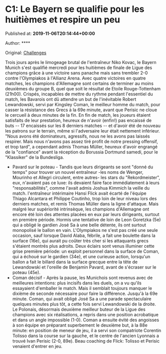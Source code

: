 
# C1: Le Bayern se qualifie pour les huitièmes et respire un peu

Published at: **2019-11-06T20:14:44+00:00**

Author: ****

Original: [Challenges](https://www.challenges.fr/sport/c1-le-bayern-se-qualifie-pour-les-huitiemes-et-respire-un-peu_683480)

Trois jours après le limogeage brutal de l'entraîneur Niko Kovac, le Bayern Munich s'est qualifié mercredi pour les huitièmes de finale de Ligue des champions grâce à une victoire sans panache mais sans trembler 2-0 contre l'Olympiakos à l'Allianz Arena.
Avec quatre victoires en quatre matches, les champions d'Allemagne sont certains de terminer au moins deuxièmes du groupe B, quel que soit le résultat de Etoile Rouge-Tottenham (21h00).
Crispés, incapables de mettre du rythme pendant l'essentiel du match, les Bavarois ont dû attendre un but de l'inévitable Robert Lewandowski, servi par Kingsley Coman, le meilleur homme du match, pour casser la résistance des Grecs à la 69e minute, avant que Perisic ne cloue le cercueil à deux minutes de la fin.
En fin de match, les joueurs étaient satisfaits de leur prestation, heureux de n'avoir (enfin!) pas encaissé de buts -- 17 encaissés sur les 8 derniers matches -- et d'avoir été de nouveau les patrons sur le terrain, même si l'adversaire leur était nettement inférieur.
"Nous avons été dominateurs, agressifs, nous ne les avons pas laissés respirer. Mais nous n'avons pas assez tiré profit de notre pressing offensif, et trop tard", a cependant admis Thomas Müller, heureux d'avoir engrangé de la "confiance" avant la réception du Borussia Dortmund samedi, pour le "Klassiker" de la Bundesliga.
- Pavard sur le poteau -
Tandis que leurs dirigeants se sont "donné du temps" pour trouver un nouvel entraîneur -les noms de Wenger, Mourinho et Allegri circulent, entre autres- les stars du "Rekordmeister", eux, n'avaient pas ce luxe: ils devaient faire face immédiatement à leurs "responsabilités", comme l'avait admis Joshua Kimmich la veille du match.
l'entraîneur intérimaire Hansi Flick avait écarté de l'équipe Thiago Alcantara et Philippe Coutinho, trop loin de leur niveau lors des derniers matches, et remis Thomas Müller dans la ligne d'attaque. Mais malgré leur supériorité intrinsèque, les champions d'Allemagne ont encore été loin des attentes placées en eux par leurs dirigeants, surtout en première période.
Hormis une tentative de loin de Leon Goretzka (5e) qui a obligé le gardien José Sa à une belle détente, ils ont surtout monopolisé le ballon en vain. L'Olympiakos ne s'est pas créé une seule occasion, sauf lorsque David Alaba, fébrile, a fait une boulette dans la surface (16e), qui aurait pu coûter très cher si les attaquants grecs s'étaient montrés plus adroits.
Deux éclairs sont venus illuminer cette grise première période: un exploit personnel dans la surface de Coman, qui a échoué sur le gardien (34e), et une curieuse action, lorsqu'un ballon a fait le billard dans la surface grecque entre la tête de Lewandowski et l'oreille de Benjamin Pavard, avant de s'écraser sur le poteau (45e).
- Coman décisif -
Après la pause, les Munichois sont revenus avec de meilleures intentions: plus incisifs dans les duels, on a vu qu'ils essayaient d'emballer le match. Mais il semblait toujours manquer le dixième de seconde nécessaire pour faire la différence.
Jusqu'à la 69e minute. Coman, qui avait obligé José Sa a une parade spectaculaire quelques minutes plus tôt, a cette fois servi Lewandowski de la droite. Le Polonais, désormais deuxième meilleur buteur de la Ligue des champions avec six réalisations, a repris dans une position acrobatique et dans un angle impossible (1-0).
Coman a ensuite évité des angoisses à son équipe en préparant superbement le deuxième but, à la 88e minute: en position de meneur de jeu, il a servi son compatriote Corentin Tolisso dans la course sur la gauche, et le centre de l'ancien Lyonnais a trouvé Ivan Perisic (2-0, 89e). Beau coaching de Flick: Tolisso et Perisic venaient d'entrer en jeu.
